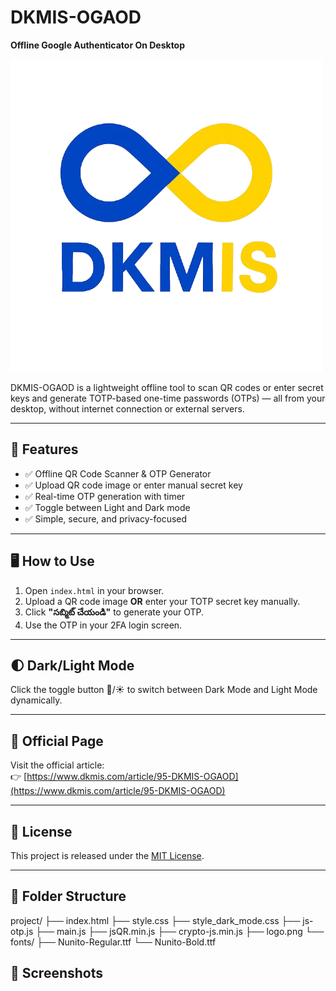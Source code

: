 # DKMIS-OGAOD

**Offline Google Authenticator On Desktop**

![DKMIS Logo](logo.png)

DKMIS-OGAOD is a lightweight offline tool to scan QR codes or enter secret keys and generate TOTP-based one-time passwords (OTPs) — all from your desktop, without internet connection or external servers.

---

## 🔐 Features

- ✅ Offline QR Code Scanner & OTP Generator
- ✅ Upload QR code image or enter manual secret key
- ✅ Real-time OTP generation with timer
- ✅ Toggle between Light and Dark mode
- ✅ Simple, secure, and privacy-focused

---

## 🖥️ How to Use

1. Open `index.html` in your browser.
2. Upload a QR code image **OR** enter your TOTP secret key manually.
3. Click **"సబ్మిట్ చేయండి"** to generate your OTP.
4. Use the OTP in your 2FA login screen.

---

## 🌓 Dark/Light Mode

Click the toggle button 🌙/☀️ to switch between Dark Mode and Light Mode dynamically.

---

## 🔗 Official Page

Visit the official article:  
👉 [https://www.dkmis.com/article/95-DKMIS-OGAOD](https://www.dkmis.com/article/95-DKMIS-OGAOD)

---

## 🧾 License

This project is released under the [MIT License](LICENSE).

---

## 📂 Folder Structure
project/
├── index.html
├── style.css
├── style_dark_mode.css
├── js-otp.js
├── main.js
├── jsQR.min.js
├── crypto-js.min.js
├── logo.png
└── fonts/
├── Nunito-Regular.ttf
└── Nunito-Bold.ttf


## 📸 Screenshots

